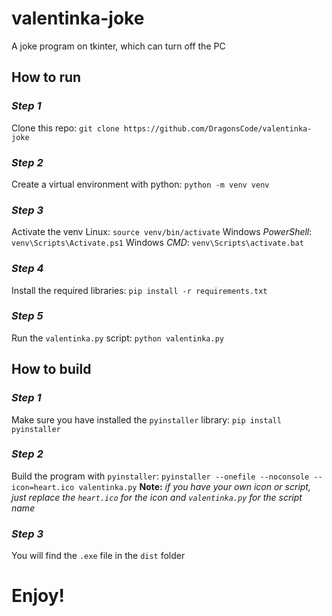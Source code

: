 # valentinka-joke
A joke program on tkinter, which can turn off the PC

## How to run

### *Step 1*
Clone this repo: `git clone https://github.com/DragonsCode/valentinka-joke`

### *Step 2*
Create a virtual environment with python: `python -m venv venv`

### *Step 3*
Activate the venv
Linux: `source venv/bin/activate`
Windows *PowerShell*: `venv\Scripts\Activate.ps1`
Windows *CMD*: `venv\Scripts\activate.bat`

### *Step 4*
Install the required libraries: `pip install -r requirements.txt`

### *Step 5*
Run the `valentinka.py` script: `python valentinka.py`


## How to build

### *Step 1*
Make sure you have installed the `pyinstaller` library: `pip install pyinstaller`

### *Step 2*
Build the program with `pyinstaller`: `pyinstaller --onefile --noconsole --icon=heart.ico valentinka.py`
**Note:** *if you have your own icon or script, just replace the `heart.ico` for the icon and `valentinka.py` for the script name*

### *Step 3*
You will find the `.exe` file in the `dist` folder


# Enjoy!
